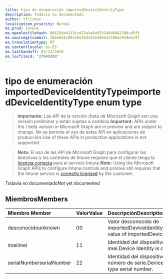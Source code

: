 ```yaml
---
title: tipo de enumeración importedDeviceIdentityType
description: Todavía no documentado
author: tfitzmac
localization_priority: Normal
ms.prod: intune
ms.openlocfilehash: 88625bb4313ccd73a5a6a953240d6462398cd5f5
ms.sourcegitcommit: 36be044c89a19af84c93e586e22200ec919e4c9f
ms.translationtype: MT
ms.contentlocale: es-ES
ms.lasthandoff: 01/12/2019
ms.locfileid: "27949300"
---
```

# <a name="importeddeviceidentitytype-enum-type"></a><span data-ttu-id="8407c-103">tipo de enumeración importedDeviceIdentityType</span><span class="sxs-lookup"><span data-stu-id="8407c-103">importedDeviceIdentityType enum type</span></span>

> <span data-ttu-id="8407c-104">**Importante:** Las API de la versión /beta de Microsoft Graph son una versión preliminar y están sujetas a cambios.</span><span class="sxs-lookup"><span data-stu-id="8407c-104">**Important:** APIs under the / beta version in Microsoft Graph are in preview and are subject to change.</span></span> <span data-ttu-id="8407c-105">No se permite el uso de estas API en aplicaciones de producción.</span><span class="sxs-lookup"><span data-stu-id="8407c-105">Use of these APIs in production applications is not supported.</span></span>

> <span data-ttu-id="8407c-106">**Nota:** El uso de las API de Microsoft Graph para configurar las directivas y los controles de Intune requiere que el cliente tenga la [licencia correcta](https://go.microsoft.com/fwlink/?linkid=839381) para el servicio Intune.</span><span class="sxs-lookup"><span data-stu-id="8407c-106">**Note:** Using the Microsoft Graph APIs to configure Intune controls and policies still requires that the Intune service is [correctly licensed](https://go.microsoft.com/fwlink/?linkid=839381) by the customer.</span></span>

<span data-ttu-id="8407c-107">Todavía no documentado</span><span class="sxs-lookup"><span data-stu-id="8407c-107">Not yet documented</span></span>
## <a name="members"></a><span data-ttu-id="8407c-108">Miembros</span><span class="sxs-lookup"><span data-stu-id="8407c-108">Members</span></span>
|<span data-ttu-id="8407c-109">Miembro	</span><span class="sxs-lookup"><span data-stu-id="8407c-109">Member</span></span>|<span data-ttu-id="8407c-110">Valor</span><span class="sxs-lookup"><span data-stu-id="8407c-110">Value</span></span>|<span data-ttu-id="8407c-111">Descripción</span><span class="sxs-lookup"><span data-stu-id="8407c-111">Description</span></span>|
|:---|:---|:---|
|<span data-ttu-id="8407c-112">desconocido</span><span class="sxs-lookup"><span data-stu-id="8407c-112">unknown</span></span>|<span data-ttu-id="8407c-113">0</span><span class="sxs-lookup"><span data-stu-id="8407c-113">0</span></span>|<span data-ttu-id="8407c-114">Valor desconocido de importedDeviceIdentityType.</span><span class="sxs-lookup"><span data-stu-id="8407c-114">Unknown value of importedDeviceIdentityType.</span></span>|
|<span data-ttu-id="8407c-115">imei</span><span class="sxs-lookup"><span data-stu-id="8407c-115">imei</span></span>|<span data-ttu-id="8407c-116">1</span><span class="sxs-lookup"><span data-stu-id="8407c-116">1</span></span>|<span data-ttu-id="8407c-117">Identidad del dispositivo es del tipo imei.</span><span class="sxs-lookup"><span data-stu-id="8407c-117">Device Identity is of type imei.</span></span>|
|<span data-ttu-id="8407c-118">serialNumber</span><span class="sxs-lookup"><span data-stu-id="8407c-118">serialNumber</span></span>|<span data-ttu-id="8407c-119">2</span><span class="sxs-lookup"><span data-stu-id="8407c-119">2</span></span>|<span data-ttu-id="8407c-120">Identidad del dispositivo es del tipo número de serie.</span><span class="sxs-lookup"><span data-stu-id="8407c-120">Device Identity is of type serial number.</span></span>|





